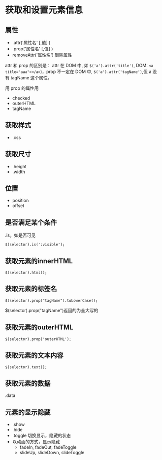 # 获取和设置元素信息
## 属性
* .attr('属性名' [,值] )
* .prop('属性名' [,值] )
* removeAttr('属性名') 删除属性

attr 和 prop 的区别是： attr 在 DOM 中, 如 `$('a').attr('title')`, DOM: `<a title="aaa"></a>`)，prop 不一定在 DOM 中, `$('a').attr('tagName')`,但 a 没有 tagName 这个属性。

用 prop 的属性用
* checked
* outerHTML
* tagName

## 获取样式
* .css

## 获取尺寸
* .height
* .width

## 位置
* position
* offset

## 是否满足某个条件
.is。如是否可见
```
$(selector).is(':visible');
```

## 获取元素的innerHTML
```
$(selector).html();
```

## 获取元素的标签名
```
$(selector).prop("tagName").toLowerCase();
```
$(selector).prop("tagName")返回的为全大写的

## 获取元素的outerHTML
```
$(selector).prop('outerHTML');
```

## 获取元素的文本内容
```
$(selector).text();
```

## 获取元素的数据
.data

## 元素的显示隐藏
* .show
* .hide
* .toggle 切换显示，隐藏的状态
* 以动画的方式，显示隐藏
  * fadeIn, fadeOut, fadeToggle
  * slideUp, slideDown, slideToggle

